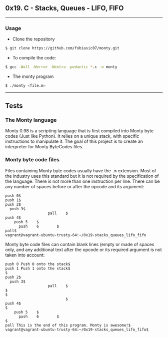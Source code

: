 ## 0x19. C - Stacks, Queues - LIFO, FIFO
___
### Usage

- Clone the repository

```sh
$ git clone https://github.com/fobiasic07/monty.git
```

- To compile the code:

```sh
$ gcc -Wall -Werror -Wextra -pedantic *.c -o monty
```

- The monty program

```sh
$ ./monty <file.m>
```
___
## Tests

### The Monty language

Monty 0.98 is a scripting language that is first compiled into Monty byte codes (Just like Python). It relies on a unique stack, with specific instructions to manipulate it. The goal of this project is to create an interpreter for Monty ByteCodes files.

### Monty byte code files

Files containing Monty byte codes usually have the `.m` extension. Most of the industry uses this standard but it is not required by the specification of the language. There is not more than one instruction per line. There can be any number of spaces before or after the opcode and its argument:

```vagrant@vagrant-ubuntu-trusty-64:~/0x19-stacks_queues_lifo_fifo$ cat -e bytecodes/000.m
push 0$
push 1$
push 2$
  push 3$
                   pall    $
push 4$
    push 5    $
      push    6        $
pall$
vagrant@vagrant-ubuntu-trusty-64:~/0x19-stacks_queues_lifo_fifo
```

Monty byte code files can contain blank lines (empty or made of spaces only, and any additional text after the opcode or its required argument is not taken into account:

```vagrant@vagrant-ubuntu-trusty-64:~/0x19-stacks_queues_lifo_fifo$ cat -e bytecodes/001.m
push 0 Push 0 onto the stack$
push 1 Push 1 onto the stack$
$
push 2$
  push 3$
                   pall    $
$
$
                           $
push 4$
$
    push 5    $
      push    6        $
$
pall This is the end of this program. Monty is awesome!$
vagrant@vagrant-ubuntu-trusty-64:~/0x19-stacks_queues_lifo_fifo$
```
